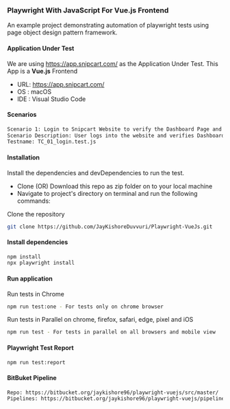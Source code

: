 ### Playwright With JavaScript For Vue.js Frontend 

An example project demonstrating automation of playwright tests using page object design pattern framework.

#### Application Under Test

We are using https://app.snipcart.com/ as the Application Under Test. This App is a **Vue.js** Frontend

- URL: https://app.snipcart.com/
- OS : macOS 
- IDE : Visual Studio Code
 
#### Scenarios

```bash
Scenario 1: Login to Snipcart Website to verify the Dashboard Page and logout from the application
Scenario Description: User logs into the website and verifies Dashboard page and logs out from the application. 
Testname: TC_01_login.test.js
```


#### Installation

Install the dependencies and devDependencies to run the test.
- Clone (OR) Download this repo as zip folder on to your local machine
- Navigate to project's directory on terminal and run the following commands:


Clone the repository
```bash
git clone https://github.com/JayKishoreDuvvuri/Playwright-VueJs.git
```

#### Install dependencies
```bash
npm install
npx playwright install
```

#### Run application

Run tests in Chrome

```bash
npm run test:one - For tests only on chrome browser
```

Run tests in Parallel on chrome, firefox, safari, edge, pixel and iOS

```bash
npm run test - For tests in parallel on all browsers and mobile view
```

#### Playwright Test Report 

```bash
npm run test:report
```

#### BitBuket Pipeline

```bash
Repo: https://bitbucket.org/jaykishore96/playwright-vuejs/src/master/
Pipelines: https://bitbucket.org/jaykishore96/playwright-vuejs/pipelines/results/page/1
```
